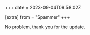 +++
date = 2023-09-04T09:58:02Z

[extra]
from = "Spammer"
+++

No problem, thank you for the update.
